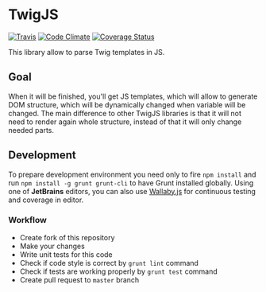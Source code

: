 # TwigJS

[![Travis](https://travis-ci.org/Rangoo94/twig-js.svg)](https://travis-ci.org/Rangoo94/twig-js)
[![Code Climate](https://codeclimate.com/github/Rangoo94/twig-js/badges/gpa.svg)](https://codeclimate.com/github/Rangoo94/twig-js)
[![Coverage Status](https://coveralls.io/repos/Rangoo94/twig-js/badge.svg)](https://coveralls.io/r/Rangoo94/twig-js)

This library allow to parse Twig templates in JS.

## Goal

When it will be finished, you'll get JS templates, which will allow to generate DOM structure, which will be dynamically changed when variable will be changed. The main difference to other TwigJS libraries is that it will not need to render again whole structure, instead of that it will only change needed parts.

## Development

To prepare development environment you need only to fire `npm install` and run `npm install -g grunt grunt-cli` to have Grunt installed globally.
Using one of **JetBrains** editors, you can also use [Wallaby.js](http://wallabyjs.com) for continuous testing and coverage in editor.

### Workflow

- Create fork of this repository
- Make your changes
- Write unit tests for this code
- Check if code style is correct by `grunt lint` command
- Check if tests are working properly by `grunt test` command
- Create pull request to `master` branch